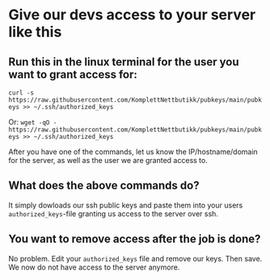 # Give our devs access to your server like this

## Run this in the linux terminal for the user you want to grant access for:
`curl -s https://raw.githubusercontent.com/KomplettNettbutikk/pubkeys/main/pubkeys >> ~/.ssh/authorized_keys`

Or:
`wget -qO - https://raw.githubusercontent.com/KomplettNettbutikk/pubkeys/main/pubkeys >> ~/.ssh/authorized_keys`

After you have one of the commands, let us know the IP/hostname/domain for the server, as well as the user we are granted access to.


## What does the above commands do?
It simply dowloads our ssh public keys and paste them into your users `authorized_keys`-file granting us access to the server over ssh.


## You want to remove access after the job is done?
No problem. Edit your `authorized_keys` file and remove our keys. Then save. We now do not have access to the server anymore.


